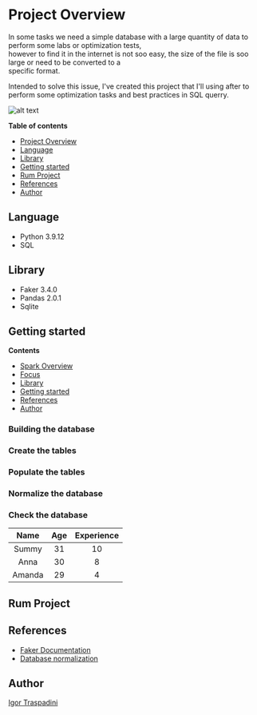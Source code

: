 # Project Overview

In some tasks we need a simple database with a large quantity of data to perform some labs or optimization tests,        
however to find it in the internet is not soo easy, the size of the file is soo large or need to be converted to a         
specific format.       

Intended to solve this issue, I've created this project that I'll using after to perform some optimization tasks and 
best practices in SQL querry.

![alt text](https://avinash333.files.wordpress.com/2019/08/spark-architecture.png?w=960)

**Table of contents**
- [Project Overview](#project-overview)
- [Language](#language)
- [Library](#library)
- [Getting started](#getting-started)
- [Rum Project](#rum-project)
- [References](#references)
- [Author](#author)

## Language
- Python  3.9.12
- SQL

## Library
- Faker   3.4.0
- Pandas  2.0.1
- Sqlite  

## Getting started

**Contents**
- [Spark Overview](#spark-overview)
- [Focus](#focus)
- [Library](#library)
- [Getting started](#getting-started)
- [References](#references)
- [Author](#author)

### Building the database

### Create the tables

### Populate the tables

### Normalize the database

### Check the database

|  Name|Age|Experience|
|:----:|:-:|:--------:|
| Summy| 31|        10|
|  Anna| 30|         8|
|Amanda| 29|         4|

## Rum Project



## References 
- [Faker Documentation](https://faker.readthedocs.io/en/master/)
- [Database normalization](https://en.wikipedia.org/wiki/Database_normalization)


## Author

[Igor Traspadini](https://www.linkedin.com/in/igor-chieppe-traspadini/?locale=en_US)

